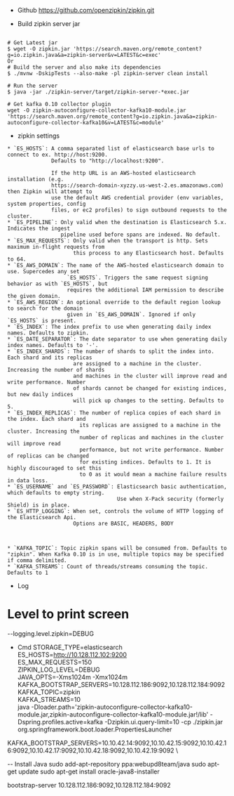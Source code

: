 
- Github
https://github.com/openzipkin/zipkin.git

- Build zipkin server jar

```

# Get Latest jar
$ wget -O zipkin.jar 'https://search.maven.org/remote_content?g=io.zipkin.java&a=zipkin-server&v=LATEST&c=exec'
Or
# Build the server and also make its dependencies
$ ./mvnw -DskipTests --also-make -pl zipkin-server clean install

# Run the server
$ java -jar ./zipkin-server/target/zipkin-server-*exec.jar

# Get kafka 0.10 collector plugin
wget -O zipkin-autoconfigure-collector-kafka10-module.jar 'https://search.maven.org/remote_content?g=io.zipkin.java&a=zipkin-autoconfigure-collector-kafka10&v=LATEST&c=module'
```


- zipkin settings

```
* `ES_HOSTS`: A comma separated list of elasticsearch base urls to connect to ex. http://host:9200.
              Defaults to "http://localhost:9200".

              If the http URL is an AWS-hosted elasticsearch installation (e.g.
              https://search-domain-xyzzy.us-west-2.es.amazonaws.com) then Zipkin will attempt to
              use the default AWS credential provider (env variables, system properties, config
              files, or ec2 profiles) to sign outbound requests to the cluster.
* `ES_PIPELINE`: Only valid when the destination is Elasticsearch 5.x. Indicates the ingest
                 pipeline used before spans are indexed. No default.
* `ES_MAX_REQUESTS`: Only valid when the transport is http. Sets maximum in-flight requests from
                     this process to any Elasticsearch host. Defaults to 64.
* `ES_AWS_DOMAIN`: The name of the AWS-hosted elasticsearch domain to use. Supercedes any set
                   `ES_HOSTS`. Triggers the same request signing behavior as with `ES_HOSTS`, but
                   requires the additional IAM permission to describe the given domain.
* `ES_AWS_REGION`: An optional override to the default region lookup to search for the domain
                   given in `ES_AWS_DOMAIN`. Ignored if only `ES_HOSTS` is present.
* `ES_INDEX`: The index prefix to use when generating daily index names. Defaults to zipkin.
* `ES_DATE_SEPARATOR`: The date separator to use when generating daily index names. Defaults to '-'.
* `ES_INDEX_SHARDS`: The number of shards to split the index into. Each shard and its replicas
                     are assigned to a machine in the cluster. Increasing the number of shards
                     and machines in the cluster will improve read and write performance. Number
                     of shards cannot be changed for existing indices, but new daily indices
                     will pick up changes to the setting. Defaults to 5.
* `ES_INDEX_REPLICAS`: The number of replica copies of each shard in the index. Each shard and
                       its replicas are assigned to a machine in the cluster. Increasing the
                       number of replicas and machines in the cluster will improve read
                       performance, but not write performance. Number of replicas can be changed
                       for existing indices. Defaults to 1. It is highly discouraged to set this
                       to 0 as it would mean a machine failure results in data loss.
* `ES_USERNAME` and `ES_PASSWORD`: Elasticsearch basic authentication, which defaults to empty string.
                                   Use when X-Pack security (formerly Shield) is in place.
* `ES_HTTP_LOGGING`: When set, controls the volume of HTTP logging of the Elasticsearch Api.
                     Options are BASIC, HEADERS, BODY



* `KAFKA_TOPIC`: Topic zipkin spans will be consumed from. Defaults to "zipkin". When Kafka 0.10 is in use, multiple topics may be specified if comma delimited.
* `KAFKA_STREAMS`: Count of threads/streams consuming the topic. Defaults to 1
```


- Log

# Level to print screen
--logging.level.zipkin=DEBUG



- Cmd
STORAGE_TYPE=elasticsearch \
ES_HOSTS=http://10.128.112.102:9200 \
ES_MAX_REQUESTS=150 \
ZIPKIN_LOG_LEVEL=DEBUG \
JAVA_OPTS=-Xms1024m -Xmx1024m \
KAFKA_BOOTSTRAP_SERVERS=10.128.112.186:9092,10.128.112.184:9092 \
KAFKA_TOPIC=zipkin \
KAFKA_STREAMS=10 \
java -Dloader.path='zipkin-autoconfigure-collector-kafka10-module.jar,zipkin-autoconfigure-collector-kafka10-module.jar!/lib'     -Dspring.profiles.active=kafka     -Dzipkin.ui.query-limit=10     -cp ./zipkin.jar     org.springframework.boot.loader.PropertiesLauncher



KAFKA_BOOTSTRAP_SERVERS=10.10.42.14:9092,10.10.42.15:9092,10.10.42.16:9092,10.10.42.17:9092,10.10.42.18:9092,10.10.42.19:9092 \

-- Install Java
sudo add-apt-repository ppa:webupd8team/java
sudo apt-get update
sudo apt-get install oracle-java8-installer

bootstrap-server 10.128.112.186:9092,10.128.112.184:9092